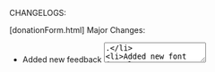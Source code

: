 CHANGELOGS:

[donationForm.html]
Major Changes:

- Added new feedback <textarea>.
- Added new font (Google Sans Regular.ttf). 
- Changed body font to Google Sans.
- Added Dark/White theme toggle button without javascript.

BUGS: 
- <label> and <textarea> still not functon normally when changed into White/Dark
- Many more. (pls fix it asap)